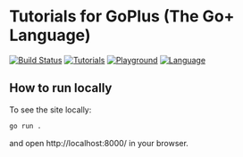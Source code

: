 # Tutorials for GoPlus (The Go+ Language)

[![Build Status](https://github.com/goplus/tutorial/actions/workflows/go.yml/badge.svg)](https://github.com/goplus/tutorial/actions/workflows/go.yml)
[![Tutorials](https://img.shields.io/badge/tutorial-Go+-blue.svg)](https://tutorial.goplus.org/)
[![Playground](https://img.shields.io/badge/playground-Go+-blue.svg)](https://play.goplus.org/)
[![Language](https://img.shields.io/badge/language-Go+-blue.svg)](https://github.com/goplus/gop)

## How to run locally

To see the site locally:

```sh
go run .
```

and open http://localhost:8000/ in your browser.

